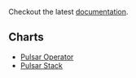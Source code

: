 Checkout the latest [documentation](docs/).


## Charts

- [Pulsar Operator](pulsar-operator/)
- [Pulsar Stack](pulsar-stack/)
